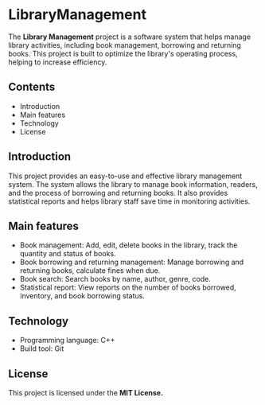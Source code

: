 # LibraryManagement
The **Library Management** project is a software system that helps manage library activities, including book management, borrowing and returning books. This project is built to optimize the library's operating process, helping to increase efficiency.
## Contents
+ Introduction
+ Main features
+ Technology 
+ License
## Introduction
This project provides an easy-to-use and effective library management system. The system allows the library to manage book information, readers, and the process of borrowing and returning books. It also provides statistical reports and helps library staff save time in monitoring activities.
## Main features
+ Book management: Add, edit, delete books in the library, track the quantity and status of books.
+ Book borrowing and returning management: Manage borrowing and returning books, calculate fines when due.
+ Book search: Search books by name, author, genre, code.
+ Statistical report: View reports on the number of books borrowed, inventory, and book borrowing status.
## Technology
+ Programming language: C++
+ Build tool: Git
## License
This project is licensed under the **MIT License.**
